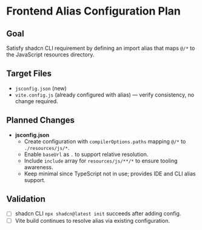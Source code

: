 # Frontend Alias Configuration Plan

## Goal
Satisfy shadcn CLI requirement by defining an import alias that maps `@/*` to the JavaScript resources directory.

## Target Files
- `jsconfig.json` (new)
- `vite.config.js` (already configured with alias) — verify consistency, no change required.

## Planned Changes
- **jsconfig.json**
  - Create configuration with `compilerOptions.paths` mapping `@/*` to `./resources/js/*`.
  - Enable `baseUrl` as `.` to support relative resolution.
  - Include `include` array for `resources/js/**/*` to ensure tooling awareness.
  - Keep minimal since TypeScript not in use; provides IDE and CLI alias support.

## Validation
- [ ] shadcn CLI `npx shadcn@latest init` succeeds after adding config.
- [ ] Vite build continues to resolve alias via existing configuration.
